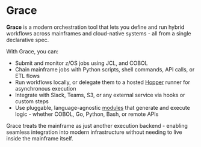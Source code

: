 # Grace

**Grace** is a modern orchestration tool that lets you define and run hybrid
workflows across mainframes and cloud-native systems - all from a single
declarative spec.

With Grace, you can:
- Submit and monitor z/OS jobs using JCL, and COBOL
- Chain mainframe jobs with Python scripts, shell commands, API calls, or ETL
  flows
- Run workflows locally, or delegate them to a hosted [Hopper](https://github.com/graceinfra/hopper) runner for
  asynchronous execution
- Integrate with Slack, Teams, S3, or any external service via hooks or custom
  steps
- Use pluggable, language-agnostic [modules](https://github.com/graceinfra/grace-modules) that generate and execute logic -
  whether COBOL, Go, Python, Bash, or remote APIs

Grace treats the mainframe as just another execution backend - enabling
seamless integration into modern infrastructure without needing to live inside
the mainframe itself.
